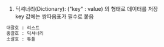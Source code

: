 1. 딕셔너리(Dictionary): ("key" : value) 의 형태로 데이터를 저장  
key 값에는 쌍따옴표가 필수로 붙음
```py
대괄호 : 리스트
중괄호 : 딕셔너리
소괄호 : 튜플
```